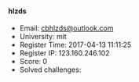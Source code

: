 #### hlzds  

* Email: cbhlzds@outlook.com  
* University: mit  
* Register Time: 2017-04-13 11:11:25  
* Register IP: 123.160.246.102  
* Score: 0  
* Solved challenges: 
